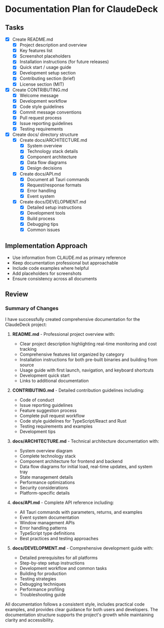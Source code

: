 # Documentation Plan for ClaudeDeck

## Tasks

- [x] Create README.md
  - [x] Project description and overview
  - [x] Key features list
  - [x] Screenshot placeholders
  - [x] Installation instructions (for future releases)
  - [x] Quick start / usage guide
  - [x] Development setup section
  - [x] Contributing section (brief)
  - [x] License section (MIT)

- [x] Create CONTRIBUTING.md
  - [x] Welcome message
  - [x] Development workflow
  - [x] Code style guidelines
  - [x] Commit message conventions
  - [x] Pull request process
  - [x] Issue reporting guidelines
  - [x] Testing requirements

- [x] Create docs/ directory structure
  - [x] Create docs/ARCHITECTURE.md
    - [x] System overview
    - [x] Technology stack details
    - [x] Component architecture
    - [x] Data flow diagrams
    - [x] Design decisions
  - [x] Create docs/API.md
    - [x] Document all Tauri commands
    - [x] Request/response formats
    - [x] Error handling
    - [x] Event system
  - [x] Create docs/DEVELOPMENT.md
    - [x] Detailed setup instructions
    - [x] Development tools
    - [x] Build process
    - [x] Debugging tips
    - [x] Common issues

## Implementation Approach
- Use information from CLAUDE.md as primary reference
- Keep documentation professional but approachable
- Include code examples where helpful
- Add placeholders for screenshots
- Ensure consistency across all documents

## Review

### Summary of Changes
I have successfully created comprehensive documentation for the ClaudeDeck project:

1. **README.md** - Professional project overview with:
   - Clear project description highlighting real-time monitoring and cost tracking
   - Comprehensive features list organized by category
   - Installation instructions for both pre-built binaries and building from source
   - Usage guide with first launch, navigation, and keyboard shortcuts
   - Development quick start
   - Links to additional documentation

2. **CONTRIBUTING.md** - Detailed contribution guidelines including:
   - Code of conduct
   - Issue reporting guidelines
   - Feature suggestion process
   - Complete pull request workflow
   - Code style guidelines for TypeScript/React and Rust
   - Testing requirements and examples
   - Development tips

3. **docs/ARCHITECTURE.md** - Technical architecture documentation with:
   - System overview diagram
   - Complete technology stack
   - Component architecture for frontend and backend
   - Data flow diagrams for initial load, real-time updates, and system tray
   - State management details
   - Performance optimizations
   - Security considerations
   - Platform-specific details

4. **docs/API.md** - Complete API reference including:
   - All Tauri commands with parameters, returns, and examples
   - Event system documentation
   - Window management APIs
   - Error handling patterns
   - TypeScript type definitions
   - Best practices and testing approaches

5. **docs/DEVELOPMENT.md** - Comprehensive development guide with:
   - Detailed prerequisites for all platforms
   - Step-by-step setup instructions
   - Development workflow and common tasks
   - Building for production
   - Testing strategies
   - Debugging techniques
   - Performance profiling
   - Troubleshooting guide

All documentation follows a consistent style, includes practical code examples, and provides clear guidance for both users and developers. The documentation structure supports the project's growth while maintaining clarity and accessibility.